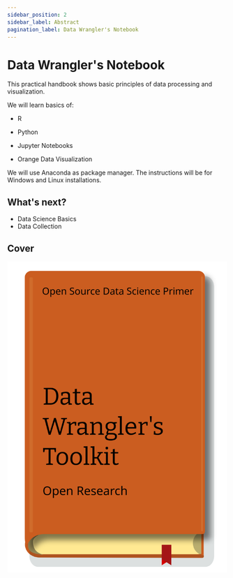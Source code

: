 ```yaml
---
sidebar_position: 2
sidebar_label: Abstract
pagination_label: Data Wrangler's Notebook
---
```


# Data Wrangler's Notebook

This practical handbook shows basic principles of data processing and visualization.

We will learn basics of:

- R
- Python
- Jupyter Notebooks


- Orange Data Visualization

We will use Anaconda as package manager. The instructions will be for Windows and Linux installations.

## What's next?

- Data Science Basics
- Data Collection

## Cover
![image](./images/book-cover.svg)
